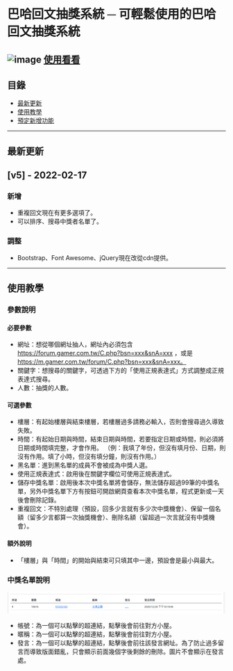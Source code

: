 # 巴哈回文抽獎系統 ─ 可輕鬆使用的巴哈回文抽獎系統
![image](https://i.imgur.com/PST0yHC.png)
[使用看看](https://bahaluckydraw.herokuapp.com/)
---
## 目錄
* [最新更新](#最新更新)
* [使用教學](#使用教學)
* [預定新增功能](#預定新增功能)
---
## 最新更新
## [v5] - 2022-02-17
### 新增
* 重複回文現在有更多選項了。
* 可以排序、搜尋中獎者名單了。
### 調整
* Bootstrap、Font Awesome、jQuery現在改從cdn提供。
---
## 使用教學
### 參數說明
#### 必要參數
* 網址：想從哪個網址抽人，網址內必須包含 https://forum.gamer.com.tw/C.php?bsn=xxx&snA=xxx ，或是 https://m.gamer.com.tw/forum/C.php?bsn=xxx&snA=xxx。
* 關鍵字：想搜尋的關鍵字，可透過下方的「使用正規表達式」方式調整成正規表達式搜尋。
* 人數：抽獎的人數。
#### 可選參數
* 樓層：有起始樓層與結束樓層，若樓層過多請務必輸入，否則會搜尋過久導致失敗。
* 時間：有起始日期與時間，結束日期與時間，若要指定日期或時間，則必須將日期或時間填完整，才會作用。
 （例：我填了年份，但沒有填月份、日期，則沒有作用。填了小時，但沒有填分鐘，則沒有作用。）
* 黑名單：進到黑名單的成員不會被成為中獎人選。
* 使用正規表達式：啟用後在關鍵字欄位可使用正規表達式。
* 儲存中獎名單：啟用後本次中獎名單將會儲存，無法儲存超過99筆的中獎名單，另外中獎名單下方有按鈕可開啟網頁查看本次中獎名單，程式更新或一天後會刪除記錄。
* 重複回文：不特別處理（預設，回多少言就有多少次中獎機會）、保留一個名額（留多少言都算一次抽獎機會）、刪除名額（留超過一次言就沒有中獎機會）。
#### 額外說明
* 「樓層」與「時間」的開始與結束可只填其中一邊，預設會是最小與最大。
### 中獎名單說明
![image](https://github.com/Peugin/bahaluckydraw/blob/master/MDImage/Tutorial_1.png)
* 帳號：為一個可以點擊的超連結，點擊後會前往對方小屋。
* 暱稱：為一個可以點擊的超連結，點擊後會前往對方小屋。
* 發言：為一個可以點擊的超連結，點擊後會前往該發言網址。為了防止過多留言而導致版面錯亂，只會顯示前面幾個字後剩餘的刪除。圖片不會顯示在發言處。
